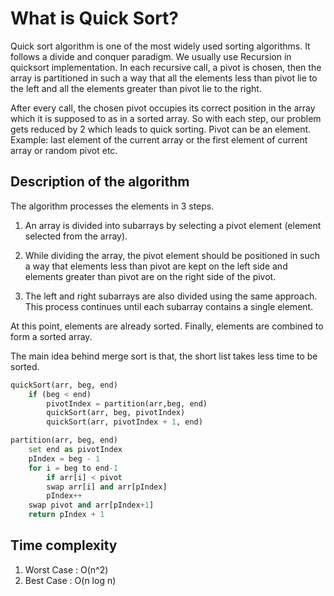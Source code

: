 # What is Quick Sort?

Quick sort algorithm is one of the most widely used sorting algorithms. It follows a divide and conquer paradigm. We usually use Recursion in quicksort implementation. In each recursive call, a pivot is chosen, then the array is partitioned in such a way that all the elements less than pivot lie to the left and all the elements greater than pivot lie to the right.

After every call, the chosen pivot occupies its correct position in the array which it is supposed to as in a sorted array. So with each step, our problem gets reduced by 2 which leads to quick sorting. Pivot can be an element. Example: last element of the current array or the first element of current array or random pivot etc.

## Description of the algorithm

The algorithm processes the elements in 3 steps.

1. An array is divided into subarrays by selecting a pivot element (element selected from the array).

2. While dividing the array, the pivot element should be positioned in such a way that elements less than pivot are kept on the left side and elements greater than pivot are on the right side of the pivot.

3. The left and right subarrays are also divided using the same approach. This process continues until each subarray contains a single element.

At this point, elements are already sorted. Finally, elements are combined to form a sorted array.

The main idea behind merge sort is that, the short list takes less time to be sorted.

```python
quickSort(arr, beg, end)
    if (beg < end)
        pivotIndex = partition(arr,beg, end)
        quickSort(arr, beg, pivotIndex)
        quickSort(arr, pivotIndex + 1, end)

partition(arr, beg, end)
    set end as pivotIndex
    pIndex = beg - 1
    for i = beg to end-1
        if arr[i] < pivot
        swap arr[i] and arr[pIndex]
        pIndex++
    swap pivot and arr[pIndex+1]
    return pIndex + 1
```

## Time complexity

1. Worst Case : O(n^2)
2. Best Case : O(n log n)
